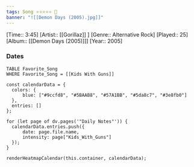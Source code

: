 ```yaml
---
tags: Song ⭐⭐⭐⭐⭐ 💛
banner: "![[Demon Days (2005).jpg]]"
---
```

[Time:: 3:45]
[Artist:: [[Gorillaz]] ]
[Genre:: Alternative Rock]
[Played:: 25]
[Album:: [[Demon Days (2005)]]]
[Year:: 2005]
### Dates
````dataview
TABLE Favorite_Song
WHERE Favorite_Song = [[Kids With Guns]]
````

  ```dataviewjs
const calendarData = { 
	colors: { 
		blue: ["#9ccfd8", "#5BAAB8", "#57A1BB", "#5da8c7", "#3e8fb0"] 
	}, 
	entries: [] 
}; 

for (let page of dv.pages('"Daily Notes"')) { 
	calendarData.entries.push({ 
		date: page.file.name, 
		intensity: page["Kids_With_Guns"]
	}); 
} 

renderHeatmapCalendar(this.container, calendarData);
```
